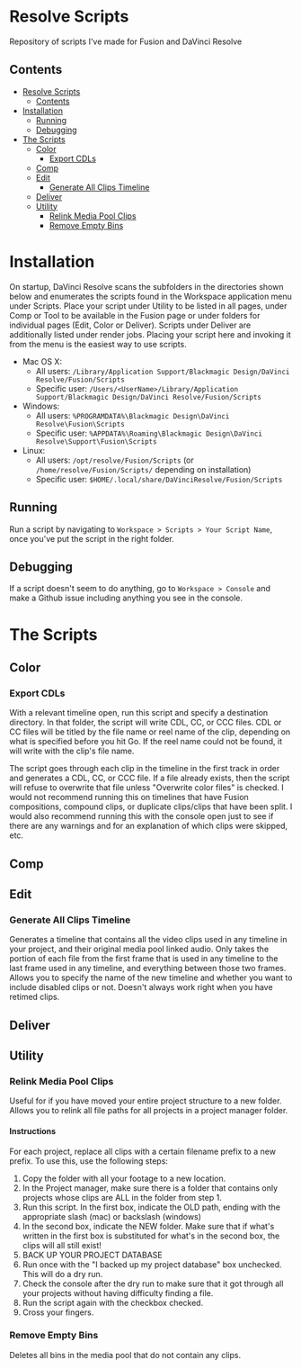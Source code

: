 # Resolve Scripts
Repository of scripts I've made for Fusion and DaVinci Resolve

## Contents
- [Resolve Scripts](#resolve-scripts)
    - [Contents](#contents)
- [Installation](#installation)
    - [Running](#running)
    - [Debugging](#debugging)
- [The Scripts](#the-scripts)
    - [Color](#color)
        - [Export CDLs](#export-cdls)
    - [Comp](#comp)
    - [Edit](#edit)
        - [Generate All Clips Timeline](#generate-all-clips-timeline)
    - [Deliver](#deliver)
    - [Utility](#utility)
        - [Relink Media Pool Clips](#relink-media-pool-clips)
        - [Remove Empty Bins](#remove-empty-bins)


# Installation
On startup, DaVinci Resolve scans the subfolders in the directories shown below and enumerates the scripts found in the Workspace application menu under Scripts.
Place your script under Utility to be listed in all pages, under Comp or Tool to be available in the Fusion page or under folders for individual pages (Edit, Color or Deliver). Scripts under Deliver are additionally listed under render jobs.
Placing your script here and invoking it from the menu is the easiest way to use scripts.

- Mac OS X:
    - All users: `/Library/Application Support/Blackmagic Design/DaVinci Resolve/Fusion/Scripts`
    - Specific user: `/Users/<UserName>/Library/Application Support/Blackmagic Design/DaVinci Resolve/Fusion/Scripts`
- Windows:
    - All users: `%PROGRAMDATA%\Blackmagic Design\DaVinci Resolve\Fusion\Scripts`
    - Specific user: `%APPDATA%\Roaming\Blackmagic Design\DaVinci Resolve\Support\Fusion\Scripts`
- Linux:
    - All users: `/opt/resolve/Fusion/Scripts`  (or `/home/resolve/Fusion/Scripts/` depending on installation)
    - Specific user: `$HOME/.local/share/DaVinciResolve/Fusion/Scripts`

## Running
Run a script by navigating to `Workspace > Scripts > Your Script Name`, once you've put the script in the right folder.

## Debugging
If a script doesn't seem to do anything, go to `Workspace > Console` and make a Github issue including anything you see in the console.

# The Scripts

## Color

### Export CDLs
With a relevant timeline open, run this script and specify a destination directory. In that folder, the script will write CDL, CC, or CCC files. CDL or CC files will be titled by the file name or reel name of the clip, depending on what is specified before you hit Go. If the reel name could not be found, it will write with the clip's file name.

The script goes through each clip in the timeline in the first track in order and generates a CDL, CC, or CCC file. If a file already exists, then the script will refuse to overwrite that file unless "Overwrite color files" is checked. I would not recommend running this on timelines that have Fusion compositions, compound clips, or duplicate clips/clips that have been split. I would also recommend running this with the console open just to see if there are any warnings and for an explanation of which clips were skipped, etc.

## Comp

## Edit

### Generate All Clips Timeline
Generates a timeline that contains all the video clips used in any timeline in your project, and their original media pool linked audio. Only takes the portion of each file from the first frame that is used in any timeline to the last frame used in any timeline, and everything between those two frames. Allows you to specify the name of the new timeline and whether you want to include disabled clips or not. Doesn't always work right when you have retimed clips.

## Deliver

## Utility
### Relink Media Pool Clips
Useful for if you have moved your entire project structure to a new folder. Allows you to relink all file paths for all projects in a project manager folder.

#### Instructions
For each project, replace all clips with a certain filename prefix to a new prefix.
To use this, use the following steps:
1. Copy the folder with all your footage to a new location.
2. In the Project manager, make sure there is a folder that contains only projects whose clips are ALL in the folder from step 1.
3. Run this script. In the first box, indicate the OLD path, ending with the appropriate slash (mac) or backslash (windows)
4. In the second box, indicate the NEW folder. Make sure that if what's written in the first box is substituted for what's in the second box, the clips will all still exist!
5. BACK UP YOUR PROJECT DATABASE
6. Run once with the "I backed up my project database" box unchecked. This will do a dry run.
7. Check the console after the dry run to make sure that it got through all your projects without having difficulty finding a file.
8. Run the script again with the checkbox checked.
9. Cross your fingers.

### Remove Empty Bins
Deletes all bins in the media pool that do not contain any clips.

